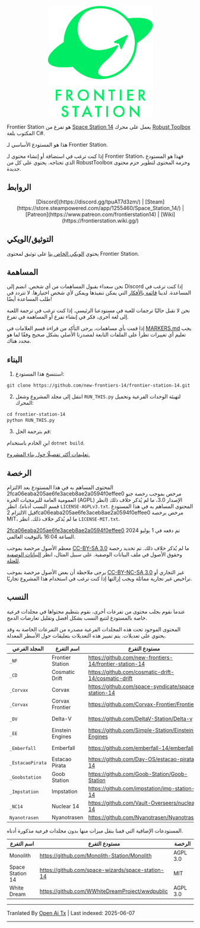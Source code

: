 <div class="header" align="center">
<img alt="Frontier Station" height="300" src="https://github.com/new-frontiers-14/frontier-station-14/blob/master/Resources/Textures/_NF/Logo/logo.png?raw=true" />
</div>

Frontier Station هو تفرع من [Space Station 14](https://github.com/space-wizards/space-station-14) يعمل على محرك [Robust Toolbox](https://github.com/space-wizards/RobustToolbox) المكتوب بلغة C#.

هذا هو المستودع الأساسي لـ Frontier Station.

إذا كنت ترغب في استضافة أو إنشاء محتوى لـ Frontier Station، فهذا هو المستودع الذي تحتاجه. يحتوي على كل من RobustToolbox وحزمة المحتوى لتطوير حزم محتوى جديدة.

## الروابط

<div class="header" align="center">  
[Discord](https://discord.gg/tpuAT7d3zm/) | [Steam](https://store.steampowered.com/app/1255460/Space_Station_14/) | [Patreon](https://www.patreon.com/frontierstation14) | [Wiki](https://frontierstation.wiki.gg/)
</div>

## التوثيق/الويكي

يحتوي [الويكي الخاص بنا](https://frontierstation.wiki.gg/) على توثيق لمحتوى Frontier Station.

## المساهمة

نحن سعداء بقبول المساهمات من أي شخص. انضم إلى Discord إذا كنت ترغب في المساعدة. لدينا [قائمة بالأفكار](https://discord.com/channels/1123826877245694004/1127017858833068114) التي يمكن تنفيذها ويمكن لأي شخص اختيارها. لا تتردد في طلب المساعدة أيضًا!

نحن لا نقبل حاليًا ترجمات للعبة في مستودعنا الرئيسي. إذا كنت ترغب في ترجمة اللعبة إلى لغة أخرى، فكر في إنشاء تفرع أو المساهمة في تفرع.

إذا قمت بأي مساهمات، يرجى التأكد من قراءة قسم العلامات في [MARKERS.md](https://github.com/new-frontiers-14/frontier-station-14/blob/master/MARKERS.md)
يجب تعليم أي تغييرات تطرأ على الملفات التابعة لمصدرنا الأصلي بشكل صحيح وفقًا لما هو محدد هناك.

## البناء

1. استنسخ هذا المستودع:
```shell
git clone https://github.com/new-frontiers-14/frontier-station-14.git
```
2. انتقل إلى مجلد المشروع وشغل `RUN_THIS.py` لتهيئة الوحدات الفرعية وتحميل المحرك:
```shell
cd frontier-station-14
python RUN_THIS.py
```
3. قم بترجمة الحل:  

ابنِ الخادم باستخدام `dotnet build`.

[تعليمات أكثر تفصيلًا حول بناء المشروع.](https://docs.spacestation14.com/en/general-development/setup.html)

## الرخصة

المحتوى المساهم به في هذا المستودع بعد الالتزام 2fca06eaba205ae6fe3aceb8ae2a0594f0effee0 مرخص بموجب رخصة جنو العمومية العامة للبرمجيات الحرة (AGPL) الإصدار 3.0، ما لم يُذكر خلاف ذلك (انظر قسم النسب أدناه). انظر `LICENSE-AGPLv3.txt`.
المحتوى المساهم به في هذا المستودع قبل الالتزام 2fca06eaba205ae6fe3aceb8ae2a0594f0effee0 مرخص برخصة MIT، ما لم يُذكر خلاف ذلك. انظر `LICENSE-MIT.txt`.

[2fca06eaba205ae6fe3aceb8ae2a0594f0effee0](https://github.com/new-frontiers-14/frontier-station-14/commit/2fca06eaba205ae6fe3aceb8ae2a0594f0effee0) تم دفعه في 1 يوليو 2024 الساعة 16:04 بالتوقيت العالمي.

معظم الأصول مرخصة بموجب [CC-BY-SA 3.0](https://creativecommons.org/licenses/by-sa/3.0/) ما لم يُذكر خلاف ذلك. تم تحديد رخصة وحقوق الأصول في ملف البيانات الوصفية. على سبيل المثال، انظر [البيانات الوصفية للعتلة](https://github.com/new-frontiers-14/frontier-station-14/blob/master/Resources/Textures/Objects/Tools/crowbar.rsi/meta.json).  

يرجى ملاحظة أن بعض الأصول مرخصة بموجب [CC-BY-NC-SA 3.0](https://creativecommons.org/licenses/by-nc-sa/3.0/) غير التجاري أو تراخيص غير تجارية مماثلة ويجب إزالتها إذا كنت ترغب في استخدام هذا المشروع تجاريًا.

## النسب

عندما نقوم بجلب محتوى من تفرعات أخرى، نقوم بتنظيم محتواها في مجلدات فرعية خاصة بالمستودع لتتبع النسب بشكل أفضل وتقليل تعارضات الدمج.

المحتوى الموجود تحت هذه المجلدات الفرعية مصدره من التفرعات الخاصة به وقد يحتوي على تعديلات. يتم تمييز هذه التعديلات بتعليقات حول الأسطر المعدلة.

| المجلد الفرعي | اسم التفرع | مستودع التفرع | الرخصة |
|--------------|-----------|-----------------|---------|
| `_NF` | Frontier Station | https://github.com/new-frontiers-14/frontier-station-14 | AGPL 3.0 |
| `_CD` | Cosmatic Drift | https://github.com/cosmatic-drift-14/cosmatic-drift | MIT |
| `_Corvax` | Corvax | https://github.com/space-syndicate/space-station-14 | MIT |
| `_Corvax` | Corvax Frontier | https://github.com/Corvax-Frontier/Frontier | AGPL 3.0 |
| `_DV` | Delta-V | https://github.com/DeltaV-Station/Delta-v | AGPL 3.0 |
| `_EE` | Einstein Engines | https://github.com/Simple-Station/Einstein-Engines | AGPL 3.0 |
| `_Emberfall` | Emberfall | https://github.com/emberfall-14/emberfall | MPL 2.0 |
| `_EstacaoPirata` | Estacao Pirata | https://github.com/Day-OS/estacao-pirata-14 | AGPL 3.0 |
| `_Goobstation` | Goob Station | https://github.com/Goob-Station/Goob-Station | AGPL 3.0 |
| `_Impstation` | Impstation | https://github.com/impstation/imp-station-14 | AGPL 3.0 |
| `_NC14` | Nuclear 14 | https://github.com/Vault-Overseers/nuclear-14 | AGPL 3.0 |
| `Nyanotrasen` | Nyanotrasen | https://github.com/Nyanotrasen/Nyanotrasen | MIT |

المستودعات الإضافية التي قمنا بنقل ميزات منها بدون مجلدات فرعية مذكورة أدناه.

| اسم التفرع | مستودع التفرع | الرخصة |
|-----------|-----------------|---------|
| Monolith | https://github.com/Monolith-Station/Monolith | AGPL 3.0 |
| Space Station 14 | https://github.com/space-wizards/space-station-14 | MIT |
| White Dream | https://github.com/WWhiteDreamProject/wwdpublic | AGPL 3.0 |


---


Tranlated By [Open Ai Tx](https://github.com/OpenAiTx/OpenAiTx) | Last indexed: 2025-06-07


---